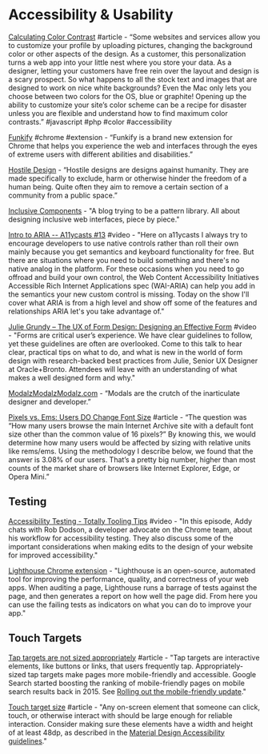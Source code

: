 # Accessibility & Usability

[Calculating Color Contrast](https://24ways.org/2010/calculating-color-contrast/) \#article - “Some websites and services allow you to customize your profile by uploading pictures, changing the background color or other aspects of the design. As a customer, this personalization turns a web app into your little nest where you store your data. As a designer, letting your customers have free rein over the layout and design is a scary prospect. So what happens to all the stock text and images that are designed to work on nice white backgrounds? Even the Mac only lets you choose between two colors for the OS, blue or graphite! Opening up the ability to customize your site’s color scheme can be a recipe for disaster unless you are flexible and understand how to find maximum color contrasts.” \#javascript \#php \#color \#accessibility

[Funkify](https://www.funkify.org/) \#chrome \#extension - “Funkify is a brand new extension for Chrome that helps you experience the web and interfaces through the eyes of extreme users with different abilities and disabilities.”

[Hostile Design](https://hostiledesign.org/) - “Hostile designs are designs against humanity. They are made specifically to exclude, harm or otherwise hinder the freedom of a human being. Quite often they aim to remove a certain section of a community from a public space.”

[Inclusive Components](https://inclusive-components.design/)  - "A blog trying to be a pattern library. All about designing inclusive web interfaces, piece by piece."

[Intro to ARIA -- A11ycasts \#13](https://www.youtube.com/watch?v=g9Qff0b-lHk) \#video - "Here on a11ycasts I always try to encourage developers to use native controls rather than roll their own mainly because you get semantics and keyboard functionality for free. But there are situations where you need to build something and there's no native analog in the platform. For these occasions when you need to go offroad and build your own control, the Web Content Accessibility Initiatives Accessible Rich Internet Applications spec \(WAI-ARIA\) can help you add in the semantics your new custom control is missing. Today on the show I'll cover what ARIA is from a high level and show off some of the features and relationships ARIA let's you take advantage of."

[Julie Grundy – The UX of Form Design: Designing an Effective Form](https://www.youtube.com/watch?v=hPS7LUW7SlA) \#video - "Forms are critical user’s experience. We have clear guidelines to follow, yet these guidelines are often are overlooked. Come to this talk to hear clear, practical tips on what to do, and what is new in the world of form design with research-backed best practices from Julie, Senior UX Designer at Oracle+Bronto. Attendees will leave with an understanding of what makes a well designed form and why."

[ModalzModalzModalz.com](https://modalzmodalzmodalz.com/#content) - “Modals are the crutch of the inarticulate designer and developer.”

[Pixels vs. Ems: Users DO Change Font Size](https://medium.com/@vamptvo/pixels-vs-ems-users-do-change-font-size-5cfb20831773) \#article - “The question was “How many users browse the main Internet Archive site with a default font size other than the common value of 16 pixels?” By knowing this, we would determine how many users would be affected by sizing with relative units like rems/ems. Using the methodology I describe below, we found that the answer is 3.08% of our users. That’s a pretty big number, higher than most counts of the market share of browsers like Internet Explorer, Edge, or Opera Mini.”

## Testing

[Accessibility Testing - Totally Tooling Tips](https://www.youtube.com/watch?v=56zCnwj58e4) \#video - "In this episode, Addy chats with Rob Dodson, a developer advocate on the Chrome team, about his workflow for accessibility testing. They also discuss some of the important considerations when making edits to the design of your website for improved accessibility."

[Lighthouse Chrome extension](https://chrome.google.com/webstore/detail/lighthouse/blipmdconlkpinefehnmjammfjpmpbjk) - "Lighthouse is an open-source, automated tool for improving the performance, quality, and correctness of your web apps. When auditing a page, Lighthouse runs a barrage of tests against the page, and then generates a report on how well the page did. From here you can use the failing tests as indicators on what you can do to improve your app."

## Touch Targets

[Tap targets are not sized appropriately](https://developers.google.com/web/tools/lighthouse/audits/tap-targets) \#article - "Tap targets are interactive elements, like buttons or links, that users frequently tap. Appropriately-sized tap targets make pages more mobile-friendly and accessible. Google Search started boosting the ranking of mobile-friendly pages on mobile search results back in 2015. See [Rolling out the mobile-friendly update](https://webmasters.googleblog.com/2015/04/rolling-out-mobile-friendly-update.html)."

[Touch target size](https://support.google.com/accessibility/android/answer/7101858?hl=en) \#article - "Any on-screen element that someone can click, touch, or otherwise interact with should be large enough for reliable interaction. Consider making sure these elements have a width and height of at least 48dp, as described in the [Material Design Accessibility guidelines](https://material.google.com/usability/accessibility.html#accessibility-layout)."


